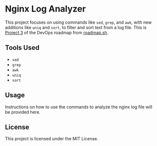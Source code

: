 # Nginx Log Analyzer

This project focuses on using commands like `sed`, `grep`, and `awk`, with new additions like `uniq` and `sort`, to filter and sort text from a log file. This is [Project 3](https://roadmap.sh/projects/nginx-log-analyser) of the DevOps roadmap from [roadmap.sh](https://roadmap.sh).

## Tools Used
- `sed`
- `grep`
- `awk`
- `uniq`
- `sort`

## Usage
Instructions on how to use the commands to analyze the nginx log file will be provided here.

## License
This project is licensed under the MIT License.